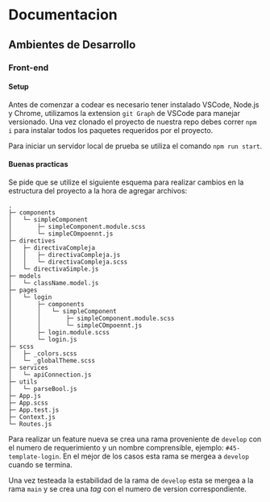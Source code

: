 # Documentacion

## Ambientes de Desarrollo

### Front-end

#### Setup

Antes de comenzar a codear es necesario tener instalado VSCode, Node.js y Chrome, utilizamos la extension `git Graph` de VSCode para manejar versionado. Una vez clonado el proyecto de nuestra repo debes correr `npm i` para instalar todos los paquetes requeridos por el proyecto. 

Para iniciar un servidor local de prueba se utiliza el comando `npm run start`.

#### Buenas practicas

Se pide que se utilize el siguiente esquema para realizar cambios en la estructura del proyecto a la hora de agregar archivos: 

```
.
├─ components
│   └─ simpleComponent
│       ├─ simpleComponent.module.scss
│       └─ simpleCOmpoennt.js
├─ directives
│   ├─ directivaCompleja
│   │   ├─ directivaCompleja.js
│   │   └─ directivaCompleja.scss
│   └─ directivaSimple.js
├─ models
│   └─ className.model.js
├─ pages
│   └─ login
│       ├─ components
│       │   └─ simpleComponent
│       │       ├─ simpleComponent.module.scss
│       │       └─ simpleCOmpoennt.js
│       ├─ login.module.scss
│       └─ login.js
├─ scss
│   ├─ _colors.scss
│   └─ _globalTheme.scss
├─ services
│   └─ apiConnection.js
├─ utils
│   └─ parseBool.js
├─ App.js
├─ App.scss
├─ App.test.js
├─ Context.js
└─ Routes.js
```

Para realizar un feature nueva se crea una rama proveniente de `develop` con el numero de requerimiento y un nombre comprensible, ejemplo: `#45-template-login`. En el mejor de los casos esta rama se mergea a `develop` cuando se termina.

Una vez testeada la estabilidad de la rama de `develop` esta se mergea a la rama `main` y se crea una *tag* con el numero de version correspondiente.